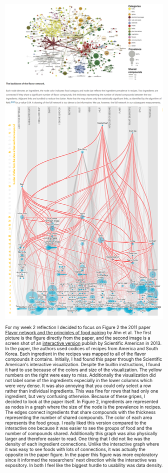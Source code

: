 ![Flavor Graph](vis/week2/flavor_network.png)
![Interactive Visualization of Ingredient Flavor Connections](vis/week2/flavor_vis.png)

For my week 2 reflection I decided to focus on Figure 2 the 2011 paper [Flavor network and the principles of food pairing](https://www.nature.com/articles/srep00196) by Ahn et al. The first picture is the figure directly from the paper, and the second image is a screen shot of an [interactive version](https://www.scientificamerican.com/article/flavor-connection-taste-map-interactive/) publish by Scientific American in 2013. In the paper, the authors used codices of recipes from America and South Korea. Each ingredient in the recipes was mapped to all of the flavor compounds it contains. Initially, I had found this paper through the Scientific American's interactive visualization. Despite the builtin instructions, I found it hard to use because of the colors and size of the visualization. The yellow numbers on the right were easy to miss. Additionally the visualization did not label some of the ingredients especially in the lower columns which were very dense. It was also annoying that you could only select a row rather than individual ingredients. This was fine for rows that had only one ingredient, but very confusing otherwise. Because of these gripes, I decided to look at the paper itself. In Figure 2, ingredients are represented as nodes in a graph where the size of the node is the prevalence in recipes. The edges connect ingredients that share compounds with the thickness representing the number of shared compounds. The color of each area represents the food group. I really liked this version compared to the interactive one because it was easier to see the groups of food and the number of compounds shared. Additionally this graph was also physically larger and therefore easier to read. One thing that I did not lke was the density of each ingredient connections. Unlike the interactive graph where it was easy to see foods with lots of connections, it was actually the opposite in the paper figure. In the paper this figure was more exploratory since it informed the researchers' next direction while the interactive was expository. In both I feel like the biggest hurdle to usability was data density.

